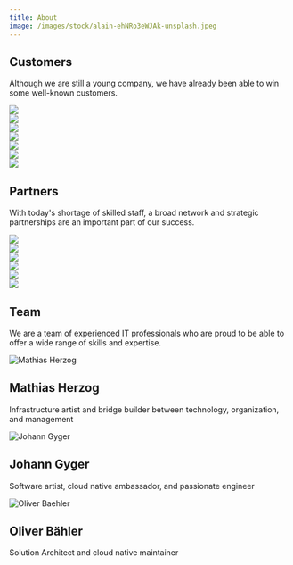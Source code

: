 ```yaml
---
title: About
image: /images/stock/alain-ehNRo3eWJAk-unsplash.jpeg
---
```


## Customers

Although we are still a young company, we have already been able to win some well-known customers.

<div class="row">
    <div class="article__hover col col-4 col-d-6 col-t-12">
        <div class="sqr_border">
            <div class="sqr">
                <a href="https://www.ace.ch/">
                    <img src="/images/customers/ace.png"/>
                </a>
            </div>
        </div>
    </div>
    <div class="article__hover col col-4 col-d-6 col-t-12">
        <div class="sqr_border">
            <div class="sqr">
                <a href="https://www.bedag.ch/">
                    <img src="/images/customers/bedag.png">
                </a>
            </div>
        </div>
    </div>
    <div class="article__hover col col-4 col-d-6 col-t-12">
        <div class="sqr_border">
            <div class="sqr">
                <a href="https://www.bfh.ch/">
                    <img src="/images/customers/bfh.svg"/>
                </a>
            </div>
        </div>
    </div>
    <div class="article__hover col col-4 col-d-6 col-t-12">
        <div class="sqr_border">
            <div class="sqr">
                <a href="https://www.bison-group.com/">
                    <img src="/images/customers/bison.svg">
                </a>
            </div>
        </div>
    </div>
    <div class="article__hover col col-4 col-d-6 col-t-12">
        <div class="sqr_border">
            <div class="sqr">
                <a href="https://admin.ch/">
                    <img src="/images/customers/bund.svg">
                </a>
            </div>
        </div>
    </div>
    <div class="article__hover col col-4 col-d-6 col-t-12">
        <div class="sqr_border">
            <div class="sqr">
                <a href="https://www.gelan.ch/">
                    <img src="/images/customers/gelan.png">
                </a>
            </div>
        </div>
    </div>
    <div class="article__hover col col-4 col-d-6 col-t-12">
        <div class="sqr_border">
            <div class="sqr">
                <a href="https://www.mobiliar.ch/">
                    <img src="/images/customers/mobiliar.svg">
                </a>
            </div>
        </div>
    </div>
</div>

## Partners

With today's shortage of skilled staff, a broad network and strategic partnerships are an important part of our success.

<div class="row">
    <div class="article__hover col col-4 col-d-6 col-t-12">
        <div class="sqr_border">
            <div class="sqr">
                <a href="https://avega.ch/">
                    <img src="/images/partners/avega.svg"/>
                </a>
            </div>
        </div>
    </div>
    <div class="article__hover col col-4 col-d-6 col-t-12">
        <div class="sqr_border">
            <div class="sqr">
                <a href="https://bespinian.io/">
                    <img src="/images/partners/bespinian.svg"/>
                </a>
            </div>
        </div>
    </div>
    <div class="article__hover col col-4 col-d-6 col-t-12">
        <div class="sqr_border">
            <div class="sqr">
                <a href="https://www.kiwi.ch/">
                    <img src="/images/partners/kiwi.png"/>
                </a>
            </div>
        </div>
    </div>
    <div class="article__hover col col-4 col-d-6 col-t-12">
        <div class="sqr_border">
            <div class="sqr">
                <a href="https://nuvibit.com/">
                    <img src="/images/partners/nuvibit.png"/>
                </a>
            </div>
        </div>
    </div>
    <div class="article__hover col col-4 col-d-6 col-t-12">
        <div class="sqr_border">
            <div class="sqr">
                <a href="https://origoss.com/">
                    <img src="/images/partners/origoss.svg"/>
                </a>
            </div>
        </div>
    </div>
    <div class="article__hover col col-4 col-d-6 col-t-12">
        <div class="sqr_border">
            <div class="sqr">
                <a href="https://www.zooey.ch/">
                    <img src="/images/partners/zooey.svg"/>
                </a>
            </div>
        </div>
    </div>
</div>

## Team

We are a team of experienced IT professionals who are proud to be able to offer a wide range of skills and expertise.

<div class="row">
    <div class="article col col-4 col-d-6 col-t-12">
      <div class="article__inner">
        <div class="article__head">
          <div class="sqr_border"><div class="sqr">
            <img alt="Mathias Herzog" src="/images/team/mathiasherzog.png">
          </div></div>
        </div>
        <div class="article__content">
          <h2 class="article__title">Mathias Herzog &nbsp <a class="scl" href="https://www.linkedin.com/in/mathias-herzog-888a6788/">
            <i class="ion ion-logo-linkedin" style="color: #0580c4;"></i>
          </a></h2>
          <p class="article__excerpt">Infrastructure artist and bridge builder between technology, organization, and management</p>
        </div>
      </div>
    </div>
    <div class="article col col-4 col-d-6 col-t-12">
      <div class="article__inner">
        <div class="article__head">
          <div class="sqr_border"><div class="sqr">
            <img alt="Johann Gyger" src="/images/team/johanngyger.png">
          </div></div>
        </div>
        <div class="article__content">
          <h2 class="article__title">Johann Gyger &nbsp <a class="scl" href="https://www.linkedin.com/in/johanngyger/">
            <i class="ion ion-logo-linkedin" style="color: #0580c4;"></i></a>
          </h2>
          <p class="article__excerpt">Software artist, cloud native ambassador, and passionate engineer</p>
        </div>
      </div>
    </div>
    <div class="article col col-4 col-d-6 col-t-12">
      <div class="article__inner">
        <div class="article__head">
          <div class="sqr_border"><div class="sqr">
            <img alt="Oliver Baehler" src="/images/team/oliverbaehler.png">
          </div></div>
        </div>
        <div class="article__content">
          <h2 class="article__title">Oliver Bähler &nbsp <a class="scl" href="https://www.linkedin.com/in/oliver-b%C3%A4hler-8b182b175/">
            <i class="ion ion-logo-linkedin" style="color: #0580c4;"></i></a>
          </h2>
          <p class="article__excerpt">Solution Architect and cloud native maintainer</p>
        </div>
      </div>
    </div>

</div>

